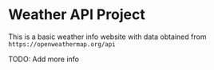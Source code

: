 # Weather API Project

This is a basic weather info website with data obtained from 
`https://openweathermap.org/api`

TODO: Add more info
